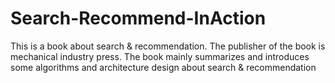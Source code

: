 # Search-Recommend-InAction
This is a book about search & recommendation. The publisher of the book is mechanical industry press. The book mainly summarizes and introduces some algorithms and architecture design about search & recommendation
